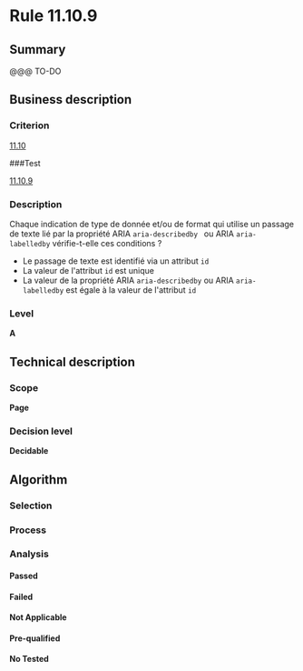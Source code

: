 # Rule 11.10.9

## Summary

@@@ TO-DO

## Business description

### Criterion

[11.10](http://references.modernisation.gouv.fr/sites/default/files/RGAA3_RC2-1/referentiel_technique.htm#crit-11-10)

###Test

[11.10.9](http://references.modernisation.gouv.fr/sites/default/files/RGAA3_RC2-1/referentiel_technique.htm#test-11-10-9)

### Description

Chaque indication de type de donn&eacute;e et/ou de format qui utilise un passage de texte li&eacute; par la propri&eacute;t&eacute; ARIA `aria-describedby ` ou ARIA `aria-labelledby` v&eacute;rifie-t-elle ces conditions ? 
 
 * Le passage de texte est identifi&eacute; via un attribut `id` 
 * La valeur de l'attribut `id` est unique 
 * La valeur de la propri&eacute;t&eacute; ARIA `aria-describedby` ou ARIA `aria-labelledby` est &eacute;gale &agrave; la valeur de l'attribut `id` 


### Level

**A**

## Technical description

### Scope

**Page**

### Decision level

**Decidable**

## Algorithm

### Selection

### Process

### Analysis

#### Passed

#### Failed

#### Not Applicable

#### Pre-qualified

#### No Tested 






